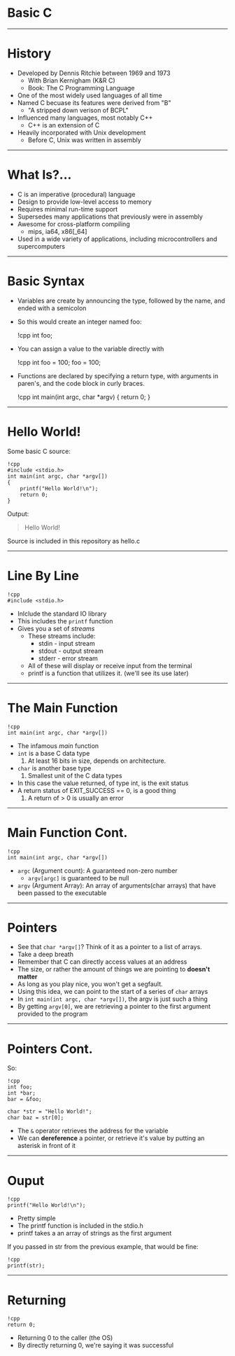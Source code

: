 Basic C
=======

---

History
=======

- Developed by Dennis Ritchie between 1969 and 1973
    - With Brian Kernigham (K&R C)
    - Book: The C Programming Language
- One of the most widely used languages of all time
- Named C becuase its features were derived from "B"
    - "A stripped down verison of BCPL"
- Influenced many languages, most notably C++
    - C++ is an extension of C
- Heavily incorporated with Unix development
    - Before C, Unix was written in assembly

---

What Is?...
===========
- C is an imperative (procedural) language
- Design to provide low-level access to memory
- Requires minimal run-time support
- Supersedes many applications that previously were in assembly
- Awesome for cross-platform compiling
   - mips, ia64, x86[_64]
- Used in a wide variety of applications, including microcontrollers and supercomputers

---

Basic Syntax
============

- Variables are create by announcing the type, followed by the name, and ended with a semicolon
- So this would create an integer named foo:

	!cpp
    int foo;

- You can assign a value to the variable directly with

	!cpp
    int foo = 100;
    foo = 100;

- Functions are declared by specifying a return type, with arguments in paren's, and the code block in curly braces.

	!cpp
    int main(int argc, char *argv) {
        return 0;
    }

---

Hello World!
============

Some basic C source:

	!cpp
	#include <stdio.h>
	int main(int argc, char *argv[])
    {
		printf("Hello World!\n");
		return 0;
	}

Output:

> Hello World!

Source is included in this repository as hello.c

---

Line By Line
============

	!cpp
    #include <stdio.h>

- Inlclude the standard IO library
- This includes the `printf` function
- Gives you a set of *streams*
    - These streams include:
        - stdin    - input stream
        - stdout   - output stream
        - stderr   - error stream
    - All of these will display or receive input from the terminal
    - printf is a function that utilizes it. (we'll see its use later)

---

The Main Function
=================

	!cpp
    int main(int argc, char *argv[])

- The infamous *main* function
- `int` is a base C data type
    1. At least 16 bits in size, depends on architecture.
- `char` is another base type
    1. Smallest unit of the C data types
- In this case the value returned, of type int, is the exit status
- A return status of EXIT_SUCCESS == 0, is a good thing
    1. A return of > 0 is usually an error

---

Main Function Cont.
===================

	!cpp
    int main(int argc, char *argv[])

- `argc` (Argument count): A guaranteed non-zero number
    - `argv[argc]` is guaranteed to be null
- `argv` (Argument Array): An array of arguments(char arrays) that have been passed to the executable

---

Pointers
========

- See that `char *argv[]`? Think of it as a pointer to a list of arrays.
- Take a deep breath
- Remember that C can directly access values at an address
- The size, or rather the amount of things we are pointing to **doesn't matter**
- As long as you play nice, you won't get a segfault.
- Using this idea, we can point to the start of a series of `char` arrays
- In `int main(int argc, char *argv[])`, the argv is just such a thing
- By getting `argv[0]`, we are retrieving a pointer to the first argument provided to the program

---

Pointers Cont.
==============

So:

	!cpp
    int foo;
    int *bar;
    bar = &foo;

    char *str = "Hello World!";
    char baz = str[0];

- The `&` operator retrieves the address for the variable
- We can **dereference** a pointer, or retrieve it's value by putting an asterisk in front of it

---

Ouput
=====

	!cpp
    printf("Hello World!\n");

- Pretty simple
- The printf function is included in the stdio.h
- printf takes a an array of strings as the first argument

If you passed in str from the previous example, that would be fine:

	!cpp
	printf(str);

---

Returning
=========

	!cpp
    return 0;

- Returning 0 to the caller (the OS)
- By directly returning 0, we're saying it was successful

